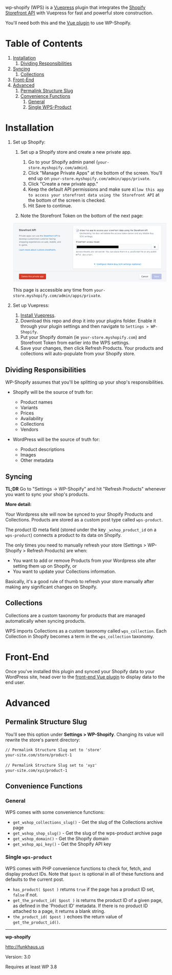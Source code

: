wp-shopify (WPS) is a [Vuepress](https://github.com/funkhaus/vuepress) plugin that integrates the [Shopify Storefront API](https://help.shopify.com/api/custom-storefronts/storefront-api) with Vuepress for fast and powerful store construction.

You'll need both this and the [Vue plugin](https://github.com/funkhaus/wp-shopify-js) to use WP-Shopify.

# Table of Contents

1.  [Installation](#installation)
    1.  [Dividing Responsibilities](#dividing-responsibilities)
1.  [Syncing](#syncing)
    1.  [Collections](#collections)
1.  [Front-End](#front-end)
1.  [Advanced](#advanced)
    1.  [Permalink Structure Slug](#permalink-structure-slug)
    1.  [Convenience Functions](#convenience-functions)
        1.  [General](#general)
        1.  [Single WPS-Product](#single-wps-product)

# Installation

1.  Set up Shopify:

    1.  Set up a Shopify store and create a new private app.

        1.  Go to your Shopify admin panel (`your-store.myshopify.com/admin`).
        1.  Click "Manage Private Apps" at the bottom of the screen. You'll end up on `your-store.myshopify.com/admin/apps/private`.
        1.  Click "Create a new private app."
        1.  Keep the default API permissions and make sure `Allow this app to access your storefront data using the Storefront API` at the bottom of the screen is checked.
        1.  Hit Save to continue.

    1.  Note the Storefront Token on the bottom of the next page:

    ![Screenshot showing a visual reference for the storefront token](docs/storefront-access-token.png)

    This page is accessible any time from `your-store.myshopify.com/admin/apps/private`.

1.  Set up Vuepress:
    1.  [Install Vuepress](https://github.com/funkhaus/vuepress/wiki).
    1.  Download this repo and drop it into your plugins folder. Enable it through your plugin settings and then navigate to `Settings > WP-Shopify`.
    1.  Put your Shopify domain (ie `your-store.myshopify.com`) and Storefront Token from earlier into the WPS settings.
    1.  Save your changes, then click Refresh Products. Your products and collections will auto-populate from your Shopify store.

## Dividing Responsibilities

WP-Shopify assumes that you'll be splitting up your shop's responsibilities.

-   Shopify will be the source of truth for:
    -   Product names
    -   Variants
    -   Prices
    -   Availability
    -   Collections
    -   Vendors
-   WordPress will be the source of truth for:

    -   Product descriptions
    -   Images
    -   Other metadata

## Syncing

**TL;DR** Go to "Settings -> WP-Shopify" and hit "Refresh Products" whenever you want to sync your shop's products.

**More detail:**

Your Wordpress site will now be synced to your Shopify Products and Collections. Products are stored as a custom post type called `wps-product`.

The product ID meta field (stored under the key `_wshop_product_id` on a `wps-product`) connects a product to its data on Shopify.

The only times you need to manually refresh your store (Settings > WP-Shopify > Refresh Products) are when:

-   You want to add or remove Products from your Wordpress site after setting them up on Shopify, or
-   You want to update your Collections information.

Basically, it's a good rule of thumb to refresh your store manually after making any significant changes on Shopify.

## Collections

Collections are a custom taxonomy for products that are managed automatically when syncing products.

WPS imports Collections as a custom taxonomy called `wps_collection`. Each Collection in Shopify becomes a term in the `wps_collection` taxonomy.

# Front-End

Once you've installed this plugin and synced your Shopify data to your WordPress site, head over to the [front-end Vue plugin](https://github.com/funkhaus/wp-shopify-js) to display data to the end user.

# Advanced

## Permalink Structure Slug

You'll see this option under **Settings > WP-Shopify**. Changing its value will rewrite the store's parent directory:

```
// Permalink Structure Slug set to 'store'
your-site.com/store/product-1

// Permalink Structure Slug set to 'xyz'
your-site.com/xyz/product-1
```

## Convenience Functions

### General

WPS comes with some convenience functions:

-   `get_wshop_collections_slug()` - Get the slug of the Collections archive page
-   `get_wshop_shop_slug()` - Get the slug of the wps-product archive page
-   `get_wshop_domain()` - Get the Shopify domain
-   `get_wshop_api_key()` - Get the Shopify API key

### Single `wps-product`

WPS comes with PHP convenience functions to check for, fetch, and display product IDs. Note that `$post` is optional in all of these functions and defaults to the current post.

-   `has_product( $post )` returns `true` if the page has a product ID set, `false` if not.
-   `get_the_product_id( $post )` is returns the product ID of a given page, as defined in the 'Product ID' metadata. If there is no product ID attached to a page, it returns a blank string.
-   `the_product_id( $post )` echoes the return value of `get_the_product_id()`.

---

**wp-shopify**

http://funkhaus.us

Version: 3.0

Requires at least WP 3.8
